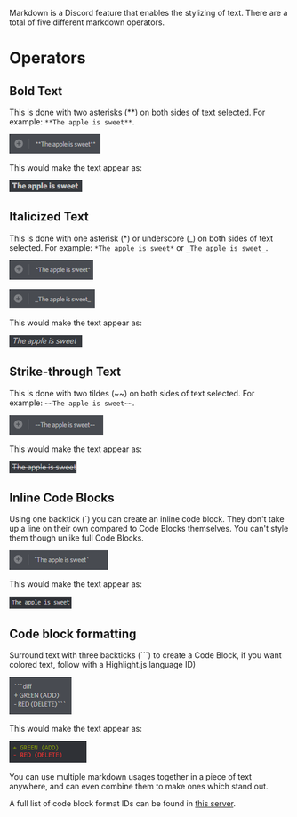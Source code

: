 <!-- TITLE: Markdown -->
<!-- SUBTITLE: Want to inject some flavor into your everyday text chat? -->

Markdown is a Discord feature that enables the stylizing of text. There are a total of five different markdown operators.

# Operators
## Bold Text
This is done with two asterisks (\*\*) on both sides of text selected. 
For example: `**The apple is sweet**`.

![A 5 F 8 D 0](/uploads/markdown/a-5-f-8-d-0.png "Bolded markdown in typing window.")

This would make the text appear as: 

![O 5 Ucyb 0](/uploads/o-5-ucyb-0.png "Bolded text in chat.")

## Italicized Text
This is done with one asterisk (\*) or underscore (\_) on both sides of text selected. For example: `*The apple is sweet*` or `_The apple is sweet_`.

![6 E 34 Bc](/uploads/markdown/6-e-34-bc.png "Italicized markdown in typing window.")

![Bcb 156](/uploads/markdown/bcb-156.png "Italicized markdown in typing window.")

This would make the text appear as:

![Vjpiq 9 U](/uploads/vjpiq-9-u.png "Italicized text in chat.")

## Strike-through Text
This is done with two tildes (\~\~) on both sides of text selected. For example: `~~The apple is sweet~~`.

![56992 E](/uploads/markdown/56992-e.png "Strikethrough markdown in typing window.")

This would make the text appear as:

![9 Ruvg 9 B](/uploads/9-ruvg-9-b.png "Strikethrough text in chat.")

## Inline Code Blocks
Using one backtick (\`) you can create an inline code block. They don't take up a line on their own compared to Code Blocks themselves. You can't style them though unlike full Code Blocks.

![C 8 Ca 1 F](/uploads/markdown/c-8-ca-1-f.png "Inline code block in typing window.")

This would make the text appear as:

![C 144 Da](/uploads/markdown/c-144-da.png "Inline code block in chat.")

## Code block formatting
Surround text with three backticks (\`\`\`) to create a Code Block, if you want colored text, follow with a Highlight.js language ID)

![A 16 Ed 5](/uploads/markdown/a-16-ed-5.png "Multiline code block in typing window")

This would make the text appear as:

![C 73 Dd 2](/uploads/markdown/c-73-dd-2.png "Multiline code block in chat, with code syntax highlighted.")

You can use multiple markdown usages together in a piece of text anywhere, and can even combine them to make ones which stand out.

A full list of code block format IDs can be found in [this server](https://discord.gg/VfVvwcX).